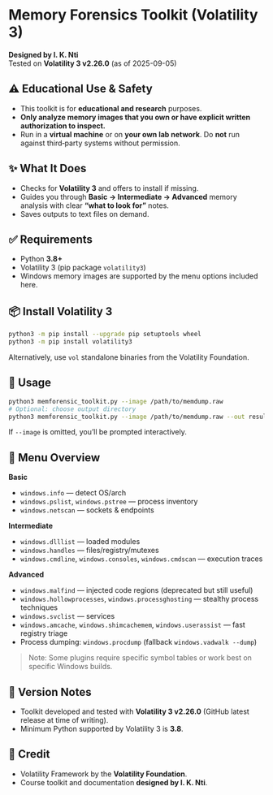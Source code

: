 # Memory Forensics Toolkit (Volatility 3)

**Designed by I. K. Nti**  
Tested on **Volatility 3 v2.26.0** (as of 2025-09-05)

## ⚠️ Educational Use & Safety
- This toolkit is for **educational and research** purposes.  
- **Only analyze memory images that you own or have explicit written authorization to inspect.**  
- Run in a **virtual machine** or on **your own lab network**. Do **not** run against third‑party systems without permission.

## ✨ What It Does
- Checks for **Volatility 3** and offers to install if missing.
- Guides you through **Basic → Intermediate → Advanced** memory analysis with clear **“what to look for”** notes.
- Saves outputs to text files on demand.

## ✅ Requirements
- Python **3.8+**
- Volatility 3 (pip package `volatility3`)
- Windows memory images are supported by the menu options included here.

## 📦 Install Volatility 3
```bash
python3 -m pip install --upgrade pip setuptools wheel
python3 -m pip install volatility3
```

Alternatively, use `vol` standalone binaries from the Volatility Foundation.

## 🚀 Usage
```bash
python3 memforensic_toolkit.py --image /path/to/memdump.raw
# Optional: choose output directory
python3 memforensic_toolkit.py --image /path/to/memdump.raw --out results/
```

If `--image` is omitted, you’ll be prompted interactively.

## 🧭 Menu Overview
**Basic**
- `windows.info` — detect OS/arch
- `windows.pslist`, `windows.pstree` — process inventory
- `windows.netscan` — sockets & endpoints

**Intermediate**
- `windows.dlllist` — loaded modules
- `windows.handles` — files/registry/mutexes
- `windows.cmdline`, `windows.consoles`, `windows.cmdscan` — execution traces

**Advanced**
- `windows.malfind` — injected code regions (deprecated but still useful)
- `windows.hollowprocesses`, `windows.processghosting` — stealthy process techniques
- `windows.svclist` — services
- `windows.amcache`, `windows.shimcachemem`, `windows.userassist` — fast registry triage
- Process dumping: `windows.procdump` (fallback `windows.vadwalk --dump`)

> Note: Some plugins require specific symbol tables or work best on specific Windows builds.

## 📝 Version Notes
- Toolkit developed and tested with **Volatility 3 v2.26.0** (GitHub latest release at time of writing).  
- Minimum Python supported by Volatility 3 is **3.8**.

## 🙌 Credit
- Volatility Framework by the **Volatility Foundation**.
- Course toolkit and documentation **designed by I. K. Nti**.
